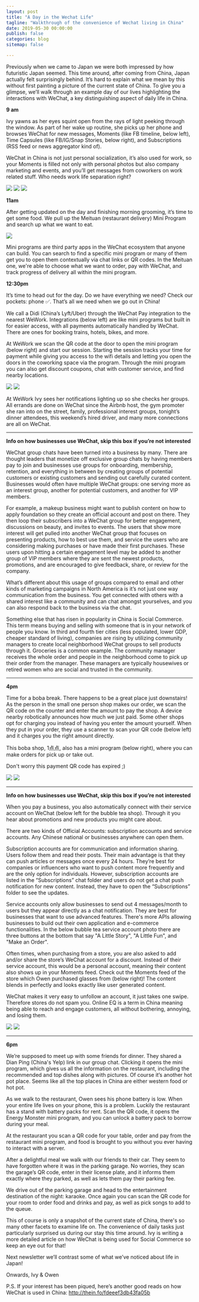 ```yaml
---
layout: post
title: "A Day in the Wechat Life"
tagline: "Walkthrough of the convenience of Wechat living in China"
date: 2019-05-30 00:00:00
publish: false
categories: blog
sitemap: false

---
```


Previously when we came to Japan we were both impressed by how futuristic Japan seemed. This time around, after coming from China, Japan actually felt surprisingly behind. It’s hard to explain what we mean by this without first painting a picture of the current state of China. To give you a glimpse, we’ll walk through an example day of our lives highlighting the interactions with WeChat, a key distinguishing aspect of daily life in China.

__9 am__

Ivy yawns as her eyes squint open from the rays of light peeking through the window. As part of her wake up routine, she picks up her phone and browses WeChat for new messages, Moments (like FB timeline, below left), Time Capsules (like FB/IG/Snap Stories, below right), and Subscriptions (RSS feed or news aggregator kind of).

WeChat in China is not just personal socialization, it’s also used for work, so your Moments is filled not only with personal photos but also company marketing and events, and you’ll get messages from coworkers on work related stuff. Who needs work life separation right?

<img src="https://gallery.mailchimp.com/e9a2a7ba7716f6b270bbe04e5/images/4041f485-24b3-4478-b6d5-13b56457c3e8.jpg" />

<img src="https://gallery.mailchimp.com/e9a2a7ba7716f6b270bbe04e5/images/d09e7ac3-32ce-4132-b8d9-54475a5e94f0.jpeg" />

<img src="https://gallery.mailchimp.com/e9a2a7ba7716f6b270bbe04e5/images/5fa965d5-1fc6-414c-8088-426abd105677.jpg" />

__11am__

After getting updated on the day and finishing morning grooming, it’s time to get some food. We pull up the Meituan (restaurant delivery) Mini Program and search up what we want to eat.

<img src="https://gallery.mailchimp.com/e9a2a7ba7716f6b270bbe04e5/images/239bf4d6-db80-4af2-a82f-7f288a96a089.jpg" />


Mini programs are third party apps in the WeChat ecosystem that anyone can build. You can search to find a specific mini program or many of them get you to open them contextually via chat links or QR codes.
In the Meituan one, we're able to choose what we want to order, pay with WeChat, and track progress of delivery all within the mini program.

__12:30pm__

It’s time to head out for the day. Do we have everything we need? Check our pockets: phone ✅. That’s all we need when we go out in China!

We call a Didi (China’s Lyft/Uber) through the WeChat Pay integration to the nearest WeWork. Integrations (below left) are like mini programs but built in for easier access, with all payments automatically handled by WeChat. There are ones for booking trains, hotels, bikes, and more.

At WeWork we scan the QR code at the door to open the mini program (below right) and start our session. Starting the session tracks your time for payment while giving you access to the wifi details and letting you open the doors in the coworking space via the program. Through the mini program you can also get discount coupons, chat with customer service, and find nearby locations.

<img src="https://gallery.mailchimp.com/e9a2a7ba7716f6b270bbe04e5/images/8f383ec0-0f88-4978-8f67-da76f9c802a7.jpeg" />

<img src="https://gallery.mailchimp.com/e9a2a7ba7716f6b270bbe04e5/images/4c6bd0ea-e1c1-4c55-8266-c7fc7f436db3.jpg" />

At WeWork Ivy sees her notifications lighting up so she checks her groups. All errands are done on WeChat since the Airbnb host, the gym promoter she ran into on the street, family, professional interest groups, tonight’s dinner attendees, this weekend’s hired driver, and many more connections are all on WeChat.

---

__Info on how businesses use WeChat, skip this box if you’re not interested__

WeChat group chats have been turned into a business by many. There are thought leaders that monetize off exclusive group chats by having members pay to join and businesses use groups for onboarding, membership, retention, and everything in between by creating groups of potential customers or existing customers and sending out carefully curated content. Businesses would often have multiple WeChat groups: one serving more as an interest group, another for potential customers, and another for VIP members.

For example, a makeup business might want to publish content on how to apply foundation so they create an official account and post on there. They then loop their subscribers into a WeChat group for better engagement, discussions on beauty, and invites to events. The users that show more interest will get pulled into another WeChat group that focuses on presenting products, how to best use them, and service the users who are considering making purchases or have made their first purchases. These users upon hitting a certain engagement level may be added to another group of VIP members where they are sent the newest products, promotions, and are encouraged to give feedback, share, or review for the company.

What’s different about this usage of groups compared to email and other kinds of marketing campaigns in North America is it’s not just one way communication from the business. You get connected with others with a shared interest like a community and can chat amongst yourselves, and you can also respond back to the business via the chat.

Something else that has risen in popularity in China is Social Commerce. This term means buying and selling with someone that is in your network of people you know. In third and fourth tier cities (less populated, lower GDP, cheaper standard of living), companies are rising by utilizing community managers to create local neighborhood WeChat groups to sell products through it. Groceries is a common example. The community manager receives the whole order and people in the neighborhood come to pick up their order from the manager. These managers are typically housewives or retired women who are social and trusted in the community.

---

__4pm__

Time for a boba break. There happens to be a great place just downstairs! As the person in the small one person shop makes our order, we scan the QR code on the counter and enter the amount to pay the shop. A device nearby robotically announces how much we just paid. Some other shops opt for charging you instead of having you enter the amount yourself. When they put in your order, they use a scanner to scan your QR code (below left) and it charges you the right amount directly.

This boba shop, 1点点, also has a mini program (below right), where you can make orders for pick up or take out.

Don't worry this payment QR code has expired ;)

<img src="https://gallery.mailchimp.com/e9a2a7ba7716f6b270bbe04e5/images/8722f903-129f-4661-b7c8-5e51bdcc8813.jpeg" />

<img src="https://gallery.mailchimp.com/e9a2a7ba7716f6b270bbe04e5/images/05cafae4-cff2-4cca-9a10-c803a91348ec.jpeg" />

---

__Info on how businesses use WeChat, skip this box if you’re not interested__

When you pay a business, you also automatically connect with their service account on WeChat (below left for the bubble tea shop). Through it you hear about promotions and new products you might care about.

There are two kinds of Official Accounts: subscription accounts and service accounts. Any Chinese national or businesses anywhere can open them.

Subscription accounts are for communication and information sharing. Users follow them and read their posts. Their main advantage is that they can push articles or messages once every 24 hours. They’re best for companies or influencers who want to push content more frequently and are the only option for individuals. However, subscription accounts are listed in the “Subscriptions” chat folder and users do not get a chat push notification for new content. Instead, they have to open the “Subscriptions” folder to see the updates.

Service accounts only allow businesses to send out 4 messages/month to users but they appear directly as a chat notification. They are best for businesses that want to use advanced features. There's more APIs allowing businesses to build out their own application and e-commerce functionalities. In the below bubble tea service account photo there are three buttons at the bottom that say "A Little Story", "A Little Fun", and "Make an Order". 

Often times, when purchasing from a store, you are also asked to add and/or share the store’s WeChat account for a discount. Instead of their service account, this would be a personal account, meaning their content also shows up in your Moments feed. Check out the Moments feed of the store which Owen purchased glasses from (below right)! The content blends in perfectly and looks exactly like user generated content.

WeChat makes it very easy to unfollow an account, it just takes one swipe. Therefore stores do not spam you. Online EQ is a term in China meaning being able to reach and engage customers, all without bothering, annoying, and losing them.

<img src="https://gallery.mailchimp.com/e9a2a7ba7716f6b270bbe04e5/images/a23bce19-9ce2-40bb-89a3-db33284d4aa3.jpeg" />

<img src="https://gallery.mailchimp.com/e9a2a7ba7716f6b270bbe04e5/images/406cfcf6-768a-4887-a0c1-06d7baa39552.jpeg" />

---

__6pm__

We’re supposed to meet up with some friends for dinner. They shared a Dian Ping (China's Yelp) link in our group chat. Clicking it opens the mini program, which gives us all the information on the restaurant, including the recommended and top dishes along with pictures. Of course it’s another hot pot place. Seems like all the top places in China are either western food or hot pot.

As we walk to the restaurant, Owen sees his phone battery is low. When your entire life lives on your phone, this is a problem. Luckily the restaurant has a stand with battery packs for rent. Scan the QR code, it opens the Energy Monster mini program, and you can unlock a battery pack to borrow during your meal.

At the restaurant you scan a QR code for your table, order and pay from the restaurant mini program, and food is brought to you without you ever having to interact with a server.

After a delightful meal we walk with our friends to their car. They seem to have forgotten where it was in the parking garage. No worries, they scan the garage’s QR code, enter in their license plate, and it informs them exactly where they parked, as well as lets them pay their parking fee.

We drive out of the parking garage and head to the entertainment destination of the night: karaoke. Once again you can scan the QR code for your room to order food and drinks and pay, as well as pick songs to add to the queue.

This of course is only a snapshot of the current state of China, there's so many other facets to examine life on. The convenience of daily tasks just particularly surprised us during our stay this time around. Ivy is writing a more detailed article on how WeChat is being used for Social Commerce so keep an eye out for that!

Next newsletter we’ll contrast some of what we’ve noticed about life in Japan!

Onwards,
Ivy & Owen

P.S. If your interest has been piqued, here’s another good reads on how WeChat is used in China: http://thein.fo/fdeeef3db43fa05b